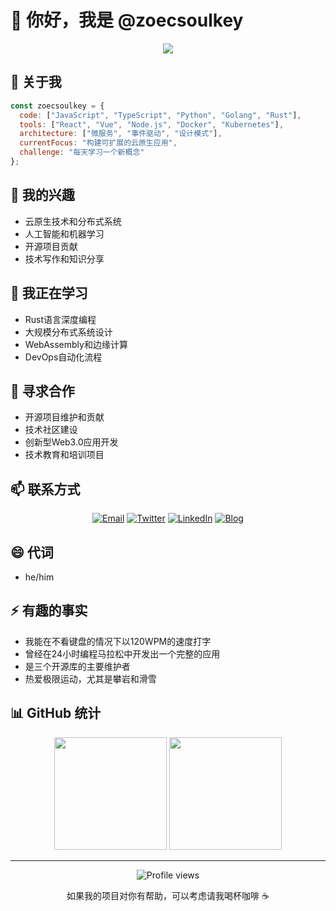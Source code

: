 # 👋 你好，我是 @zoecsoulkey

<div align="center">
  <img src="https://readme-typing-svg.herokuapp.com/?lines=全栈开发工程师;开源爱好者;持续学习者&font=Roboto&center=true&width=300&height=50" />
</div>

## 🚀 关于我

```javascript
const zoecsoulkey = {
  code: ["JavaScript", "TypeScript", "Python", "Golang", "Rust"],
  tools: ["React", "Vue", "Node.js", "Docker", "Kubernetes"],
  architecture: ["微服务", "事件驱动", "设计模式"],
  currentFocus: "构建可扩展的云原生应用",
  challenge: "每天学习一个新概念"
};
```

## 👀 我的兴趣

- 云原生技术和分布式系统
- 人工智能和机器学习
- 开源项目贡献
- 技术写作和知识分享

## 🌱 我正在学习

- Rust语言深度编程
- 大规模分布式系统设计
- WebAssembly和边缘计算
- DevOps自动化流程

## 💞️ 寻求合作

- 开源项目维护和贡献
- 技术社区建设
- 创新型Web3.0应用开发
- 技术教育和培训项目

## 📫 联系方式

<div align="center">
  
[![Email](https://img.shields.io/badge/Email-your.email@example.com-blue?style=flat-square&logo=gmail)](mailto:your.email@example.com)
[![Twitter](https://img.shields.io/badge/Twitter-@yourhandle-blue?style=flat-square&logo=twitter)](https://twitter.com/yourhandle)
[![LinkedIn](https://img.shields.io/badge/LinkedIn-yourname-blue?style=flat-square&logo=linkedin)](https://linkedin.com/in/yourlinkedin)
[![Blog](https://img.shields.io/badge/Blog-yourblog.com-blue?style=flat-square&logo=blogger)](https://yourblog.com)

</div>

## 😄 代词

- he/him

## ⚡ 有趣的事实

- 我能在不看键盘的情况下以120WPM的速度打字
- 曾经在24小时编程马拉松中开发出一个完整的应用
- 是三个开源库的主要维护者
- 热爱极限运动，尤其是攀岩和滑雪

## 📊 GitHub 统计

<div align="center">
  <img height="180em" src="https://github-readme-stats.vercel.app/api?username=zoecsoulkey&show_icons=true&theme=radical&include_all_commits=true&count_private=true"/>
  <img height="180em" src="https://github-readme-stats.vercel.app/api/top-langs/?username=zoecsoulkey&layout=compact&langs_count=7&theme=radical"/>
</div>

---

<div align="center">
  <img src="https://komarev.com/ghpvc/?username=zoecsoulkey&color=green" alt="Profile views" />
  <p>如果我的项目对你有帮助，可以考虑请我喝杯咖啡 ☕</p>
</div>

<!---
zoecsoulkey/zoecsoulkey is a ✨ special ✨ repository because its `README.md` (this file) appears on your GitHub profile.
You can click the Preview link to take a look at your changes.
--->
